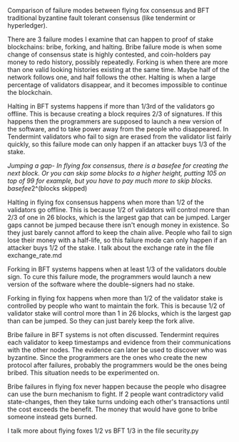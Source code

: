 Comparison of failure modes between flying fox consensus and BFT traditional byzantine fault tolerant consensus (like tendermint or hyperledger).


There are 3 failure modes I examine that can happen to proof of stake blockchains: bribe, forking, and halting. 
Bribe failure mode is when some change of consensus state is highly contested, and coin-holders pay money to redo history, possibly repeatedly. 
Forking is when there are more than one valid looking histories existing at the same time. Maybe half of the network follows one, and half follows the other. 
Halting is when a large percentage of validators disappear, and it becomes impossible to continue the blockchain.

Halting in BFT systems happens if more than 1/3rd of the validators go offline. This is because creating a block requires 2/3 of signatures. If this happens then the programmers are supposed to launch a new version of the software, and to take power away from the people who disappeared. In Tendermint validators who fail to sign are erased from the validator list fairly quickly, so this failure mode can only happen if an attacker buys 1/3 of the stake.

*Jumping a gap- In flying fox consensus, there is a basefee for creating the next block. Or you can skip some blocks to a higher height, putting 105 on top of 99 for example, but you have to pay much more to skip blocks. basefee*2^(blocks skipped)

Halting in flying fox consensus happens when more than 1/2 of the validators go offline. This is because 1/2 of validators will control more than 2/3 of one in 26 blocks, which is the largest gap that can be jumped. Larger gaps cannot be jumped because there isn't enough money in existence. So they just barely cannot afford to keep the chain alive. People who fail to sign lose their money with a half-life, so this failure mode can only happen if an attacker buys 1/2 of the stake. I talk about the exchange rate in the file exchange_rate.md

Forking in BFT systems happens when at least 1/3 of the validators double sign. To cure this failure mode, the programmers would launch a new version of the software where the double-signers had no stake.

Forking in flying fox happens when more than 1/2 of the validator stake is controlled by people who want to maintain the fork. This is because 1/2 of validator stake will control more than 1 in 26 blocks, which is the largest gap than can be jumped. So they can just barely keep the fork alive.

Bribe failure in BFT systems is not often discussed. Tendermint requires each validator to keep timestamps and evidence from their communications with the other nodes. The evidence can later be used to discover who was byzantine. Since the programmers are the ones who create the new protocol after failures, probably the programmers would be the ones being bribed. This situation needs to be experimented on.

Bribe failures in flying fox never happen because the people who disagree can use the burn mechanism to fight. If 2 people want contradictory valid state-changes, then they take turns undoing each other's transactions until the cost exceeds the benefit. The money that would have gone to bribe someone instead gets burned.

I talk more about flying foxes 1/2 vs BFT 1/3 in the file security.py
